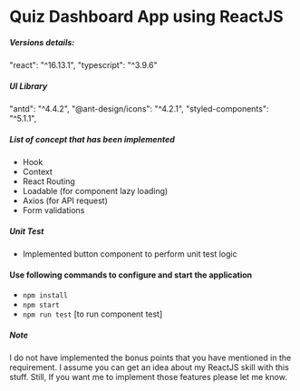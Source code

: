 # Quiz Dashboard App using ReactJS

##### Versions details:
"react": "^16.13.1",
"typescript": "^3.9.6"

##### UI Library
"antd": "^4.4.2",
"@ant-design/icons": "^4.2.1",
"styled-components": "^5.1.1",

##### List of concept that has been implemented
- Hook
- Context
- React Routing
- Loadable (for component lazy loading)
- Axios (for API request)
- Form validations

##### Unit Test
- Implemented button component to perform unit test logic

#### Use following commands to configure and start the application
- `npm install`
- `npm start`
- `npm run test`  [to run component test]

##### Note
I do not have implemented the bonus points that you have mentioned in the requirement. I assume you can get an idea about my ReactJS skill with this stuff. Still, If you want me to implement those features please let me know.